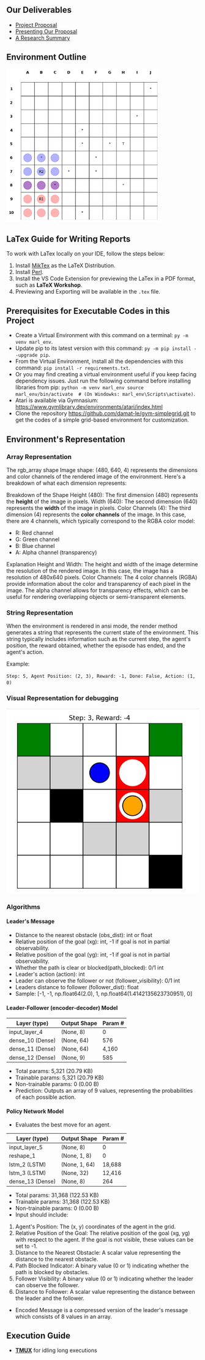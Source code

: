 ## Our Deliverables
* [Project Proposal](./proposal%20doc/MARL_Autonomous_Vehicle_Proposal.pdf)
* [Presenting Our Proposal](./MARL_autonomous_vehicle_proposal_presentation.pdf)
* [A Research Summary](./MARL-Lane_Changing-Presentation.pdf)

## Environment Outline
<img src="poc/output_tethered_markers.png" alt="Proof of Concept Output" width="400" height="400"/>

## LaTex Guide for Writing Reports
To work with LaTex locally on your IDE, follow the steps below: 
1. Install [MikTex](https://miktex.org/) as the LaTeX Distribution.
2. Install [Perl](https://strawberryperl.com/).
3. Install the VS Code Extension for previewing the LaTex in a PDF format, such as **LaTeX Workshop**.
4. Previewing and Exporting will be available in the `.tex` file. 

## Prerequisites for Executable Codes in this Project
* Create a Virtual Environment with this command on a terminal: `py -m venv marl_env`.
* Update pip to its latest version with this command: `py -m pip install --upgrade pip`.
* From the Virtual Environment, install all the dependencies with this command: `pip install -r requirements.txt`.
* Or you may find creating a virtual environment useful if you keep facing dependency issues. Just run the following command before installing libraries from pip: 
`
    python -m venv marl_env
    source marl_env/bin/activate  # (On Windowks: marl_env\Scripts\activate)
`.
* Atari is available via Gymnasium: <url>https://www.gymlibrary.dev/environments/atari/index.html</url>
* Clone the repository <url>https://github.com/damat-le/gym-simplegrid.git</url> to get the codes of a simple grid-based environment for customization. 

## Environment's Representation
### Array Representation
The rgb_array shape Image shape: (480, 640, 4) represents the dimensions and color channels of the rendered image of the environment. Here's a breakdown of what each dimension represents:

Breakdown of the Shape
Height (480): The first dimension (480) represents the **height** of the image in pixels.
Width (640): The second dimension (640) represents the **width** of the image in pixels.
Color Channels (4): The third dimension (4) represents the **color channels** of the image. In this case, there are 4 channels, which typically correspond to the RGBA color model:
* R: Red channel
* G: Green channel
* B: Blue channel
* A: Alpha channel (transparency)

Explanation
Height and Width: The height and width of the image determine the resolution of the rendered image. In this case, the image has a resolution of 480x640 pixels.
Color Channels: The 4 color channels (RGBA) provide information about the color and transparency of each pixel in the image. The alpha channel allows for transparency effects, which can be useful for rendering overlapping objects or semi-transparent elements.

### String Representation
When the environment is rendered in ansi mode, the render method generates a string that represents the current state of the environment. This string typically includes information such as the current step, the agent's position, the reward obtained, whether the episode has ended, and the agent's action.

Example:

`Step: 5, Agent Position: (2, 3), Reward: -1, Done: False, Action: (1, 0)`

### Visual Representation for debugging
![alt text](<env_human_render.jpg>)

### Algorithms
#### Leader's Message
- Distance to the nearest obstacle (obs_dist): int or float
- Relative position of the goal (xg): int, -1 if goal is not in partial observability.
- Relative position of the goal (yg): int, -1 if goal is not in partial observability.
- Whether the path is clear or blocked(path_blocked): 0/1 int
- Leader's action (action): int
- Leader can observe the follower or not (follower_visibility): 0/1 int
- Leaders distance to follower (follower_dist): float
- Sample: 
[-1, -1, np.float64(2.0), 1, np.float64(1.4142135623730951), 0]
#### Leader-Follower (encoder-decoder) Model

| Layer (type)       | Output Shape | Param # |
|---------------------|--------------|---------|
| input_layer_4       | (None, 8)    | 0       |
| dense_10 (Dense)    | (None, 64)   | 576     |
| dense_11 (Dense)    | (None, 64)   | 4,160   |
| dense_12 (Dense)    | (None, 9)    | 585     |

 * Total params: 5,321 (20.79 KB)
 * Trainable params: 5,321 (20.79 KB)
 * Non-trainable params: 0 (0.00 B)
 * Prediction: Outputs an array of 9 values, representing the probabilities of each possible action. 

 #### Policy Network Model
 * Evaluates the best move for an agent.

| Layer (type)           | Output Shape | Param #  |
|-------------------------|--------------|----------|
| input_layer_5          | (None, 8)    | 0        |
| reshape_1              | (None, 1, 8) | 0        |
| lstm_2 (LSTM)          | (None, 1, 64)| 18,688   |
| lstm_3 (LSTM)          | (None, 32)   | 12,416   |
| dense_13 (Dense)       | (None, 8)    | 264      |

 * Total params: 31,368 (122.53 KB)
 * Trainable params: 31,368 (122.53 KB)
 * Non-trainable params: 0 (0.00 B)
 * Input should include:
1. Agent's Position: The (x, y) coordinates of the agent in the grid.
2. Relative Position of the Goal: The relative position of the goal (xg, yg) with respect to the agent. If the goal is not visible, these values can be set to -1.
3. Distance to the Nearest Obstacle: A scalar value representing the distance to the nearest obstacle.
4. Path Blocked Indicator: A binary value (0 or 1) indicating whether the path is blocked by obstacles.
5. Follower Visibility: A binary value (0 or 1) indicating whether the leader can observe the follower.
6. Distance to Follower: A scalar value representing the distance between the leader and the follower.
 * Encoded Message is a compressed version of the leader's message which consists of 8 values in an array. 

 ## Execution Guide
* [**TMUX**](tmux.md) for idling long executions